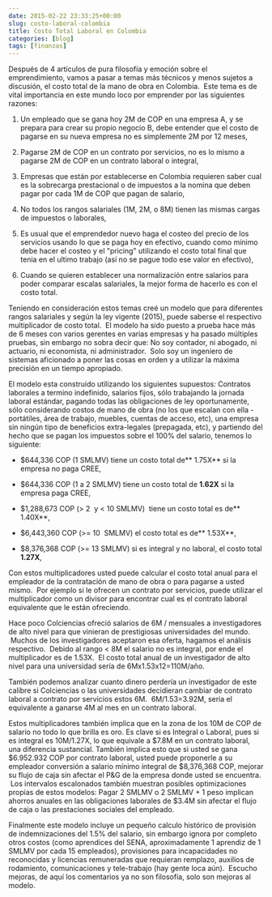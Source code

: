 ```yaml
---
date: 2015-02-22 23:33:25+00:00
slug: costo-laboral-colombia
title: Costo Total Laboral en Colombia
categories: [blog]
tags: [finanzas]
---
```


Después de 4 artículos de pura filosofía y emoción sobre el emprendimiento,
vamos a pasar a temas más técnicos y menos sujetos a discusión, el costo total
de la mano de obra en Colombia.  Este tema es de vital importancia en este mundo
loco por emprender por las siguientes razones:

  1. Un empleado que se gana hoy 2M de COP en una empresa A, y se prepara para
  crear su propio negocio B, debe entender que el costo de pagarse en su nueva
  empresa no es simplemente 2M por 12 meses,

  2. Pagarse 2M de COP en un contrato por servicios, no es lo mismo a pagarse 2M
  de COP en un contrato laboral o integral,

  3. Empresas que están por establecerse en Colombia requieren saber cual es la
  sobrecarga prestacional o de impuestos a la nomina que deben pagar por cada 1M
  de COP que pagan de salario,

  4. No todos los rangos salariales (1M, 2M, o 8M) tienen las mismas cargas de
  impuestos o laborales,

  5. Es usual que el emprendedor nuevo haga el costeo del precio de los
  servicios usando lo que se paga hoy en efectivo, cuando como mínimo debe hacer
  el costeo y el "pricing" utilizando el costo total final que tenia en el
  ultimo trabajo (así no se pague todo ese valor en efectivo),

  6. Cuando se quieren establecer una normalización entre salarios para poder
  comparar escalas salariales, la mejor forma de hacerlo es con el costo total.

Teniendo en consideración estos temas creé un modelo que para diferentes rangos
salariales y según la ley vigente (2015), puede saberse el respectivo
multiplicador de costo total.  El modelo ha sido puesto a prueba hace más de 6
meses con varios gerentes en varias empresas y ha pasado múltiples pruebas, sin
embargo no sobra decir que: No soy contador, ni abogado, ni actuario, ni
economista, ni administrador.  Solo soy un ingeniero de sistemas aficionado a
poner las cosas en orden y a utilizar la máxima precisión en un tiempo
apropiado.

El modelo esta construido utilizando los siguientes supuestos: Contratos
laborales a termino indefinido, salarios fijos, sólo trabajando la jornada
laboral estándar, pagando todas las obligaciones de ley oportunamente, sólo
considerando costos de mano de obra (no los que escalan con ella - portátiles,
área de trabajo, muebles, cuentas de acceso, etc), una empresa sin ningún tipo
de beneficios extra-legales (prepagada, etc), y partiendo del hecho que se pagan
los impuestos sobre el 100% del salario, tenemos lo siguiente:


  * $644,336 COP (1 SMLMV) tiene un costo total de** 1.75X** si la empresa no
  paga CREE,

  * $644,336 COP (1 a 2 SMLMV) tiene un costo total de **1.62X** si la empresa
  paga CREE,

  * $1,288,673 COP (> 2  y < 10 SMLMV)  tiene un costo total es de** 1.40X**,

  * $6,443,360 COP (>= 10  SMLMV) el costo total es de** 1.53X**,

  * $8,376,368 COP (>= 13 SMLMV) si es integral y no laboral, el costo total
  **1.27X**,

Con estos multiplicadores usted puede calcular el costo total anual para el
empleador de la contratación de mano de obra o para pagarse a usted mismo.  Por
ejemplo si le ofrecen un contrato por servicios, puede utilizar el multiplicador
como un divisor para encontrar cual es el contrato laboral equivalente que le
están ofreciendo.

Hace poco Colciencias ofreció salarios de 6M / mensuales a investigadores de
alto nivel para que vinieran de prestigiosas universidades del mundo.  Muchos de
los investigadores aceptaron esa oferta, hagamos el análisis respectivo.  Debido
al rango < 8M el salario no es integral, por ende el multiplicador es de
1.53X.  El costo total anual de un investigador de alto nivel para una
universidad sería de 6Mx1.53x12=110M/año.

También podemos analizar cuanto dinero perdería un investigador de este calibre
si Colciencias o las universidades decidieran cambiar de contrato laboral a
contrato por servicios estos 6M.  6M/1.53=3.92M, seria el equivalente a ganarse
4M al mes en un contrato laboral.

Estos multiplicadores también implica que en la zona de los 10M de COP de
salario no todo lo que brilla es oro. Es clave si es Integral o Laboral, pues si
es integral es 10M/1.27X, lo que equivale a $7.8M en un contrato laboral, una
diferencia sustancial. También implica esto que si usted se gana $6.952.932 COP
por contrato laboral, usted puede proponerle a su empleador conversión a salario
mínimo integral de $8,376,368 COP, mejorar su flujo de caja sin afectar el P&G
de la empresa donde usted se encuentra.  Los intervalos escalonados también
muestran posibles optimizaciones propias de estos modelos: Pagar 2 SMLMV o 2
SMLMV + 1 peso implican ahorros anuales en las obligaciones laborales de $3.4M
sin afectar el flujo de caja o las prestaciones sociales del empleado.

Finalmente este modelo incluye un pequeño calculo histórico de provisión de
indemnizaciones del 1.5% del salario, sin embargo ignora por completo otros
costos (como aprendices del SENA, aproximadamente 1 aprendiz de 1 SMLMV por cada
15 empleados), provisiones para incapacidades no reconocidas y licencias
remuneradas que requieran remplazo, auxilios de rodamiento, comunicaciones y
tele-trabajo (hay gente loca aún).  Escucho mejoras, de aquí los comentarios ya
no son filosofía, solo son mejoras al modelo.
